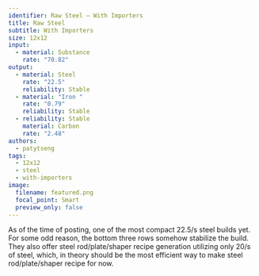 ```yaml
---
identifier: Raw Steel – With Importers
title: Raw Steel
subtitle: With Importers
size: 12x12
input:
  - material: Substance
    rate: "70.82"
output:
  - material: Steel
    rate: "22.5"
    reliability: Stable
  - material: "Iron "
    rate: "0.79"
    reliability: Stable
  - reliability: Stable
    material: Carbon
    rate: "2.48"
authors:
  - patytseng
tags:
  - 12x12
  - steel
  - with-importers
image:
  filename: featured.png
  focal_point: Smart
  preview_only: false
---
```

As of the time of posting, one of the most compact 22.5/s steel builds yet. For some odd reason, the bottom three rows somehow stabilize the build. They also offer steel rod/plate/shaper recipe generation utilizing only 20/s of steel, which, in theory should be the most efficient way to make steel rod/plate/shaper recipe for now.